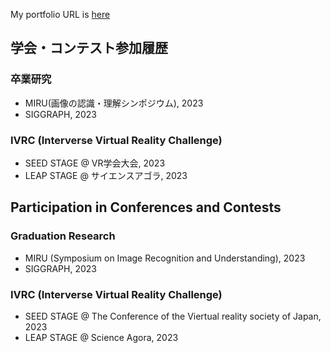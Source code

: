 My portfolio URL is [here](https://NKotani.github.io/portfolio/)

## 学会・コンテスト参加履歴
### 卒業研究
- MIRU(画像の認識・理解シンポジウム), 2023
- SIGGRAPH, 2023

### IVRC (Interverse Virtual Reality Challenge)
- SEED STAGE @ VR学会大会, 2023
- LEAP STAGE @ サイエンスアゴラ, 2023

## Participation in Conferences and Contests
### Graduation Research
- MIRU (Symposium on Image Recognition and Understanding), 2023
- SIGGRAPH, 2023

### IVRC (Interverse Virtual Reality Challenge)
- SEED STAGE @ The Conference of the Viertual reality society of Japan, 2023
- LEAP STAGE @ Science Agora, 2023